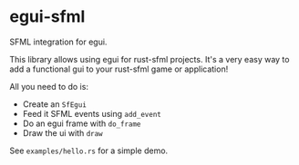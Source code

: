 # egui-sfml

SFML integration for egui.

This library allows using egui for rust-sfml projects.
It's a very easy way to add a functional gui to your rust-sfml game or application!

All you need to do is:
- Create an `SfEgui`
- Feed it SFML events using `add_event`
- Do an egui frame with `do_frame`
- Draw the ui with `draw`

See `examples/hello.rs` for a simple demo.
